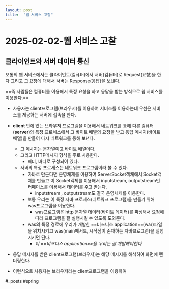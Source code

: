 ```yaml
---
layout: post
title:  "웹 서비스 고찰"
---
```


# 2025-02-02-웹 서비스 고찰

## 클라이언트와 서버 데이터 통신

 보통의 웹 서비스에서는 클라이언트(컴퓨터)에서 서버(컴퓨터)로 Request(요청)을 한다
그리고 그 요청에 대해서 서버는 Response(응답)을 보낸다. 

==즉 사람들은 컴퓨터를 이용해서 특정 요청을 하고 응답을 받는 방식으로 웹 서비스를 이용한다.==

- 사용자는 client프로그램(브라우저)를 이용하여 서비스를 이용하는데 우선은 서비스를 제공하는 서버에 접속을 한다. 

- **client** 안에 있는 브라우저 프로그램을 이용해서 네트워크를 통해 다른 컴퓨터(**server**)의 특정 프로세스에서 그 바이트 배열의 요청을 받고 응답 메시지(바이트 배열)을 만들어 다시 네트워크를 통해 보낸다. 
  - 그 메시지는 문자열이고 바이트 배열이다.
  - 그리고 HTTP메시지 형식을 주로 사용한다.
    - 헤더, 바디로 구성되어 있다.
  - 서버의 특정 프로세스는 네트워크 프로그램이라 볼 수 있다.
    - 자바로 만든다면 운영체제를 이용하여 ServerSocket객체에서 Socket객체를 만들고 이 Socket객체를 이용해서 inputstream, outputstream인터페이스를 이용해서 데이터를 주고 받는다.
      - inputstream , outputstream도 결국 운영체제를 이용한다.
    - 보통 우리는 이 특정 자바 프로세스(네트워크 프로그램)을 만들기 위해 was프로그램을 이용한다. 
      - was프로그램은 http 문자열 데이터(바이트 데이터)를 파싱해서 요청에 따라 프로그램을 잘 실행시킬 수 있도록 도와준다. 
    - was의 특정 경로에 우리가 개발한 ==비즈니스 application==(war)파일을 위치시키고 was(main메서드, 시작점이 존재하는 자바프로그램)을 실행시키면 된다. 
      - *이 ==비즈니스 application==을 우리는 잘 개발해야한다.* 


- 응답 메시지를 받은 client프로그램(브라우저)는 해당 메시지를 해석하여 화면에 렌더링한다. 
- 이런식으로 사용자는 브라우저라는 client프로그램을 이용하여 











#_posts
#spring

